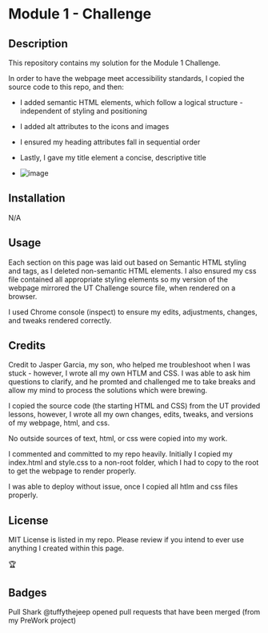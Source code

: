 # Module 1 - Challenge

## Description

This repository contains my solution for the Module 1 Challenge.

In order to have the webpage meet accessibility standards, I copied the source code to this repo, and then:
* I added semantic HTML elements, which follow a logical structure - independent of styling and positioning
* I added alt attributes to the icons and images
* I ensured my heading attributes fall in sequential order
* Lastly, I gave my title element a concise, descriptive title



* ![image](https://github.com/tuffythejeep/Module-1-Challenge/assets/167649421/39291f61-dc78-406b-90eb-adea8ce41c2b)


## Installation
N/A

## Usage
Each section on this page was laid out based on Semantic HTML styling and tags, as I deleted non-semantic HTML elements. I also ensured my css file contained all appropriate styling elements so my version of the webpage mirrored the UT Challenge source file, when rendered on a browser.

I used Chrome console (inspect) to ensure my edits, adjustments, changes, and tweaks rendered correctly.

## Credits

Credit to Jasper Garcia, my son, who helped me troubleshoot when I was stuck - however, I wrote all my own HTLM and CSS. I was able to ask him questions to clarify, and he promted and challenged me to take breaks and allow my mind to process the solutions which were brewing.

I copied the source code (the starting HTML and CSS) from the UT provided lessons, however, I wrote all my own changes, edits, tweaks, and versions of my webpage, html, and css.

No outside sources of text, html, or css were copied into my work.

I commented and committed to my repo heavily. Initially I copied my index.html and style.css to a non-root folder, which I had to copy to the root to get the webpage to render properly.

I was able to deploy without issue, once I copied all htlm and css files properly.

## License

MIT License is listed in my repo. Please review if you intend to ever use anything I created within this page.

🏆
## Badges

Pull Shark
@tuffythejeep opened pull requests that have been merged (from my PreWork project)
